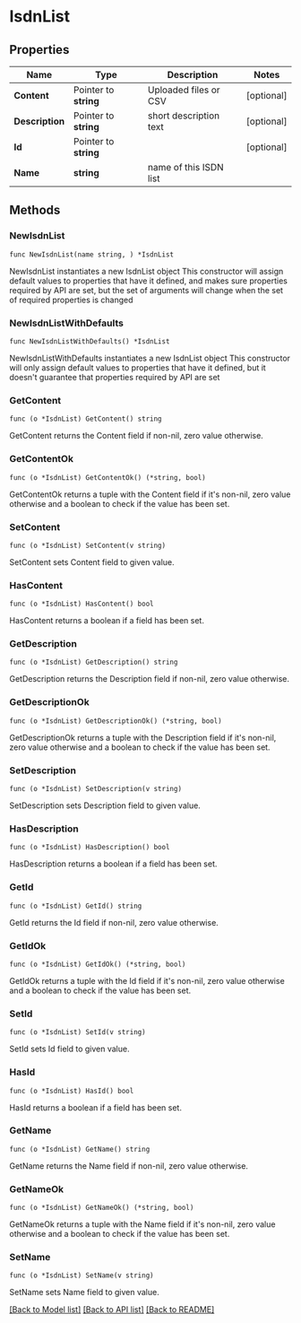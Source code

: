 # IsdnList

## Properties

Name | Type | Description | Notes
------------ | ------------- | ------------- | -------------
**Content** | Pointer to **string** | Uploaded files or CSV | [optional] 
**Description** | Pointer to **string** | short description text | [optional] 
**Id** | Pointer to **string** |  | [optional] 
**Name** | **string** | name of this ISDN list | 

## Methods

### NewIsdnList

`func NewIsdnList(name string, ) *IsdnList`

NewIsdnList instantiates a new IsdnList object
This constructor will assign default values to properties that have it defined,
and makes sure properties required by API are set, but the set of arguments
will change when the set of required properties is changed

### NewIsdnListWithDefaults

`func NewIsdnListWithDefaults() *IsdnList`

NewIsdnListWithDefaults instantiates a new IsdnList object
This constructor will only assign default values to properties that have it defined,
but it doesn't guarantee that properties required by API are set

### GetContent

`func (o *IsdnList) GetContent() string`

GetContent returns the Content field if non-nil, zero value otherwise.

### GetContentOk

`func (o *IsdnList) GetContentOk() (*string, bool)`

GetContentOk returns a tuple with the Content field if it's non-nil, zero value otherwise
and a boolean to check if the value has been set.

### SetContent

`func (o *IsdnList) SetContent(v string)`

SetContent sets Content field to given value.

### HasContent

`func (o *IsdnList) HasContent() bool`

HasContent returns a boolean if a field has been set.

### GetDescription

`func (o *IsdnList) GetDescription() string`

GetDescription returns the Description field if non-nil, zero value otherwise.

### GetDescriptionOk

`func (o *IsdnList) GetDescriptionOk() (*string, bool)`

GetDescriptionOk returns a tuple with the Description field if it's non-nil, zero value otherwise
and a boolean to check if the value has been set.

### SetDescription

`func (o *IsdnList) SetDescription(v string)`

SetDescription sets Description field to given value.

### HasDescription

`func (o *IsdnList) HasDescription() bool`

HasDescription returns a boolean if a field has been set.

### GetId

`func (o *IsdnList) GetId() string`

GetId returns the Id field if non-nil, zero value otherwise.

### GetIdOk

`func (o *IsdnList) GetIdOk() (*string, bool)`

GetIdOk returns a tuple with the Id field if it's non-nil, zero value otherwise
and a boolean to check if the value has been set.

### SetId

`func (o *IsdnList) SetId(v string)`

SetId sets Id field to given value.

### HasId

`func (o *IsdnList) HasId() bool`

HasId returns a boolean if a field has been set.

### GetName

`func (o *IsdnList) GetName() string`

GetName returns the Name field if non-nil, zero value otherwise.

### GetNameOk

`func (o *IsdnList) GetNameOk() (*string, bool)`

GetNameOk returns a tuple with the Name field if it's non-nil, zero value otherwise
and a boolean to check if the value has been set.

### SetName

`func (o *IsdnList) SetName(v string)`

SetName sets Name field to given value.



[[Back to Model list]](../README.md#documentation-for-models) [[Back to API list]](../README.md#documentation-for-api-endpoints) [[Back to README]](../README.md)


